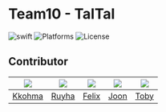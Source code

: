# Team10 - TalTal
![swift](https://img.shields.io/badge/Swift-5.0%2B-brightgreen)
![Platforms](https://img.shields.io/badge/Platforms-iOS%2015%2B%20%7C%20macOS-green)
![License](https://img.shields.io/badge/License-MIT-yellowgreen)

## Contributor
|<img src="https://user-images.githubusercontent.com/103024858/182799602-4fbc64a8-c327-498b-a1c4-08c7082b3cc6.png">|<img src="https://user-images.githubusercontent.com/103024858/182806736-9d680406-9e6d-4f7a-a293-166e57fe5f62.png">|<img src="https://user-images.githubusercontent.com/103024858/182799610-c48c359d-a6b7-433d-8dbe-ef0201734c58.png">|<img src="https://user-images.githubusercontent.com/103024858/182799614-f1c1a01a-cac0-425b-96be-640481344d16.png">|<img src="https://user-images.githubusercontent.com/103024858/182799594-bdc8d302-cd9d-4d47-9d45-3dd3c6e715bc.png">|
|:-:|:-:|:-:|:-:|:-:|
|[Kkohma](https://github.com/hminkim)|[Ruyha](https://github.com/RuyHa)|[Felix](https://github.com/Felix9971)|[Joon](https://github.com/ChickenJoah)|[Toby](https://github.com/E-know)|
